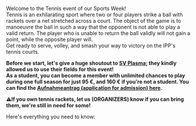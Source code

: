 Welcome to the Tennis event of our Sports Week!\
Tennis is an exhilarating sport where two or four players strike a ball with rackets over a net stretched across a court. The object of the game is to manoeuvre the ball in such a way that the opponent is not able to play a valid return. The player who is unable to return the ball validly will not gain a point, while the opposite player will.\
Get ready to serve, volley, and smash your way to victory on the IPP's tennis courts.

**Before we start, let's give a huge shoutout to [SV Plasma](https://www.svplasma.de/WWWSVP/Tennis/tennis.html); they kindly allowed us to use their fields for this event!**\
**As a student, you can become a member with unlimited chances to play during one full season for just 95 €, and 160 € if you're not a student. You can find the [Aufnahmeantrag (application for admission) here](https://www.svplasma.de/WWWSVP/Allgemein/20140523_SVP_Aufnahmeantrag.pdf).**


**⚠️If you own tennis rackets, let us (ORGANIZERS) know if you can bring them, we're still in need for some!**

Here's everything you need to know:

